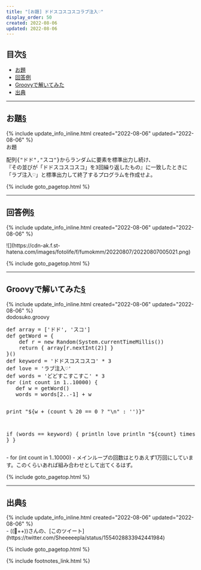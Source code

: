 ```yaml
---
title: "[お題] ドドスコスコスコラブ注入♡"
display_order: 50
created: 2022-08-06
updated: 2022-08-06
---
```


## <a name="index">目次</a><a class="heading-anchor-permalink" href="#目次">§</a>

<ul id="index_ul">
<li><a href="#お題">お題</a></li>
<li><a href="#回答例">回答例</a></li>
<li><a href="#Groovyで解いてみた">Groovyで解いてみた</a></li>
<li><a href="#出典">出典</a></li>
</ul>

* * *
## <a name="お題">お題</a><a class="heading-anchor-permalink" href="#お題">§</a>
<div class="chapter-updated">{% include update_info_inline.html created="2022-08-06" updated="2022-08-06" %}</div>
<div class="code-box">
<div class="title">お題</div>
<pre>
配列{"ドド","スコ"}からランダムに要素を標準出力し続け、  
『その並びが「ドドスコスコスコ」を3回繰り返したもの』に一致したときに  
「ラブ注入♡」と標準出力して終了するプログラムを作成せよ。
</pre>
</div>

{% include goto_pagetop.html %}

* * *
## <a name="回答例">回答例</a><a class="heading-anchor-permalink" href="#回答例">§</a>
<div class="chapter-updated">{% include update_info_inline.html created="2022-08-06" updated="2022-08-06" %}</div>
<p class="center size-6" markdown="span">
![](https://cdn-ak.f.st-hatena.com/images/fotolife/f/fumokmm/20220807/20220807005021.png)
</p>

{% include goto_pagetop.html %}

* * *
## <a name="Groovyで解いてみた">Groovyで解いてみた</a><a class="heading-anchor-permalink" href="#Groovyで解いてみた">§</a>
<div class="chapter-updated">{% include update_info_inline.html created="2022-08-06" updated="2022-08-06" %}</div>
<div class="code-box">
<div class="title">dodosuko.groovy</div>
<pre>
def array = ['ドド', 'スコ']
def getWord = {
    def r = new Random(System.currentTimeMillis())
    return { array[r.nextInt(2)] }
}()
def keyword = 'ドドスコスコスコ' * 3
def love = 'ラブ注入♡'
def words = 'どどすこすこすこ' * 3
for (int count in 1..10000) {
   def w = getWord()
   words = words[2..-1] + w

   print "${w + (count % 20 == 0 ? "\n" : '')}"

   if (words == keyword) {
       println love
       println "${count} times."
       break
   }
}
</pre>
</div>
- for (int count in 1..10000)
  - メインループの回数はとりあえず1万回にしています。このくらいあれば組み合わせとして出てくるはず。

{% include goto_pagetop.html %}

* * *
## <a name="出典">出典</a><a class="heading-anchor-permalink" href="#出典">§</a>
<div class="chapter-updated">{% include update_info_inline.html created="2022-08-06" updated="2022-08-06" %}</div>
- ((🐑++))さんの、[このツイート](https://twitter.com/Sheeeeepla/status/1554028833942441984)

{% include goto_pagetop.html %}

{% include footnotes_link.html %}
